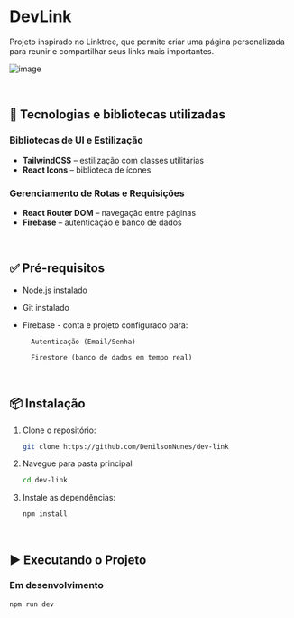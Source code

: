 # DevLink

Projeto inspirado no Linktree, que permite criar uma página personalizada para reunir e compartilhar seus links mais importantes.

![image](https://github.com/user-attachments/assets/36aa87a6-3eae-47ab-8e67-fc5ba90f1442)


<br/>

## 🚀 Tecnologias e bibliotecas utilizadas

### Bibliotecas de UI e Estilização
- **TailwindCSS** – estilização com classes utilitárias
- **React Icons** – biblioteca de ícones

### Gerenciamento de Rotas e Requisições
- **React Router DOM** – navegação entre páginas
- **Firebase** – autenticação e banco de dados


<br/>

## ✅ Pré-requisitos

- Node.js instalado
- Git instalado
- Firebase - conta e projeto configurado para:

        Autenticação (Email/Senha)
    
        Firestore (banco de dados em tempo real)

  
<br/>

## 📦 Instalação

1. Clone o repositório:
   ```bash
   git clone https://github.com/DenilsonNunes/dev-link
   
2. Navegue para pasta principal
   ```bash
   cd dev-link

2. Instale as dependências:
   ```bash
   npm install

<br/>

## ▶️ Executando o Projeto

### Em desenvolvimento
```bash
npm run dev
```




